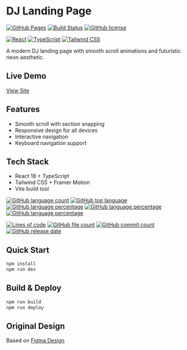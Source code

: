 
# DJ Landing Page

[![GitHub Pages](https://img.shields.io/badge/GitHub%20Pages-Live-brightgreen?style=flat-square)](https://artgolwebdev.github.io/LP04/)
[![Build Status](https://img.shields.io/github/actions/workflow/status/artgolwebdev/LP04/deploy.yml?branch=main&style=flat-square)](https://github.com/artgolwebdev/LP04/actions)
[![GitHub license](https://img.shields.io/github/license/artgolwebdev/LP04?style=flat-square)](https://github.com/artgolwebdev/LP04/blob/main/LICENSE)



[![React](https://img.shields.io/badge/React-18.3.1+-blue?style=flat-square&logo=react)](https://reactjs.org/)
[![TypeScript](https://img.shields.io/badge/TypeScript-5.0+-blue?style=flat-square&logo=typescript)](https://www.typescriptlang.org/)
[![Tailwind CSS](https://img.shields.io/badge/Tailwind%20CSS-3.0+-38B2AC?style=flat-square&logo=tailwind-css)](https://tailwindcss.com/)



A modern DJ landing page with smooth scroll animations and futuristic neon aesthetic.

## Live Demo

[View Site](https://artgolwebdev.github.io/LP04/)

## Features

- Smooth scroll with section snapping
- Responsive design for all devices
- Interactive navigation
- Keyboard navigation support

## Tech Stack

- React 18 + TypeScript
- Tailwind CSS + Framer Motion
- Vite build tool



[![GitHub language count](https://img.shields.io/github/languages/count/artgolwebdev/LP04?style=flat-square)](https://github.com/artgolwebdev/LP04)
[![GitHub top language](https://img.shields.io/github/languages/top/artgolwebdev/LP04?style=flat-square)](https://github.com/artgolwebdev/LP04)
[![GitHub language percentage](https://img.shields.io/badge/TypeScript-63.5%25-blue?style=flat-square)](https://github.com/artgolwebdev/LP04)
[![GitHub language percentage](https://img.shields.io/badge/CSS-36.4%25-pink?style=flat-square)](https://github.com/artgolwebdev/LP04)
[![GitHub language percentage](https://img.shields.io/badge/HTML-0.1%25-orange?style=flat-square)](https://github.com/artgolwebdev/LP04)

[![Lines of code](https://img.shields.io/tokei/lines/github/artgolwebdev/LP04?style=flat-square)](https://github.com/artgolwebdev/LP04)
[![GitHub file count](https://img.shields.io/github/directory-file-count/artgolwebdev/LP04?style=flat-square)](https://github.com/artgolwebdev/LP04)
[![GitHub commit count](https://img.shields.io/github/commit-count/total/artgolwebdev/LP04?style=flat-square)](https://github.com/artgolwebdev/LP04)
[![GitHub release date](https://img.shields.io/github/release-date/artgolwebdev/LP04?style=flat-square)](https://github.com/artgolwebdev/LP04/releases)

## Quick Start

```bash
npm install
npm run dev
```

## Build & Deploy

```bash
npm run build
npm run deploy
```

## Original Design

Based on [Figma Design](https://www.figma.com/design/SWcBUXAuFKhfEd9y1CBKM9/DJ-Landing-Page)
  